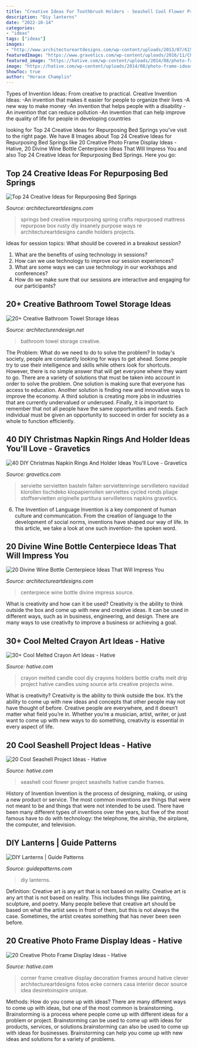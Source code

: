 ```yaml
---
title: "Creative Ideas For Toothbrush Holders - Seashell Cool Flower Project Seashells Hative Candle Frames"
description: "Diy lanterns"
date: "2022-10-14"
categories:
- "ideas"
tags: ["ideas"]
images:
- "http://www.architectureartdesigns.com/wp-content/uploads/2013/07/615-630x840.jpg"
featuredImage: "https://www.gravetics.com/wp-content/uploads/2016/11/Christmas-Napkin-Rings26.jpg"
featured_image: "https://hative.com/wp-content/uploads/2014/08/photo-frame-ideas/5-photo-frame-around-corner.jpg"
image: "https://hative.com/wp-content/uploads/2014/08/photo-frame-ideas/5-photo-frame-around-corner.jpg"
ShowToc: true
author: "Horace Champlin"
---
```



Types of Invention Ideas: From creative to practical.
Creative Invention Ideas: 
-An invention that makes it easier for people to organize their lives 
-A new way to make money 
-An invention that helps people with a disability 
-An invention that can reduce pollution 
-An invention that can help improve the quality of life for people in developing countries

	

		
looking for Top 24 Creative Ideas for Repurposing Bed Springs you've visit to the right page. We have 8 Images about Top 24 Creative Ideas for Repurposing Bed Springs like 20 Creative Photo Frame Display Ideas - Hative, 20 Divine Wine Bottle Centerpiece Ideas That Will Impress You and also Top 24 Creative Ideas for Repurposing Bed Springs. Here you go:
		
    
## Top 24 Creative Ideas For Repurposing Bed Springs

<img loading=lazy src="http://www.architectureartdesigns.com/wp-content/uploads/2013/07/615-630x840.jpg" onerror="this.onerror=null;this.src='https://tse2.mm.bing.net/th?id=OIP.GoLesCJ71TfgJJWVu7dezQHaJ4&amp;pid=15.1';" alt="Top 24 Creative Ideas for Repurposing Bed Springs">

_Source: architectureartdesigns.com_

>springs bed creative repurposing spring crafts repurposed mattress repurpose box rusty diy insanely purpose ways re architectureartdesigns candle holders projects. 

	

Ideas for session topics: What should be covered in a breakout session?
1. What are the benefits of using technology in sessions? 
2. How can we use technology to improve our session experiences? 
3. What are some ways we can use technology in our workshops and conferences? 
4. How do we make sure that our sessions are interactive and engaging for our participants?

    
## 20+ Creative Bathroom Towel Storage Ideas

<img loading=lazy src="http://cdn.architecturendesign.net/wp-content/uploads/2015/09/AD-Creative-Bathroom-Towel-Storage-Ideas-20.jpg" onerror="this.onerror=null;this.src='https://tse4.mm.bing.net/th?id=OIP.PbqwXvIw2Cz1SI3JnwC05AHaKw&amp;pid=15.1';" alt="20+ Creative Bathroom Towel Storage Ideas">

_Source: architecturendesign.net_

>bathroom towel storage creative. 

	

The Problem: What do we need to do to solve the problem?
In today's society, people are constantly looking for ways to get ahead. Some people try to use their intelligence and skills while others look for shortcuts. However, there is no simple answer that will get everyone where they want to go. There are a variety of solutions that must be taken into account in order to solve the problem. One solution is making sure that everyone has access to education. Another solution is finding new and innovative ways to improve the economy. A third solution is creating more jobs in industries that are currently undervalued or underused. Finally, it is important to remember that not all people have the same opportunities and needs. Each individual must be given an opportunity to succeed in order for society as a whole to function efficiently.

    
## 40 DIY Christmas Napkin Rings And Holder Ideas You&#039;ll Love - Gravetics

<img loading=lazy src="https://www.gravetics.com/wp-content/uploads/2016/11/Christmas-Napkin-Rings26.jpg" onerror="this.onerror=null;this.src='https://tse3.mm.bing.net/th?id=OIP.rdR3mDLJcP-WpygSW2KyIgHaLJ&amp;pid=15.1';" alt="40 DIY Christmas Napkin Rings And Holder Ideas You&#039;ll Love - Gravetics">

_Source: gravetics.com_

>serviette servietten basteln falten serviettenringe servilletero navidad klorollen tischdeko klopapierrollen serviettes cycled ronds pliage stoffservietten originelle partitura servilleteros napkins gravetics. 

	

6. The Invention of Language
Invention is a key component of human culture and communication. From the creation of language to the development of social norms, inventions have shaped our way of life. In this article, we take a look at one such invention- the spoken word.

    
## 20 Divine Wine Bottle Centerpiece Ideas That Will Impress You

<img loading=lazy src="https://www.architectureartdesigns.com/wp-content/uploads/2016/10/14-14.jpg" onerror="this.onerror=null;this.src='https://tse1.mm.bing.net/th?id=OIP.VOoPHUiD1je7sv1r33v9sQHaMW&amp;pid=15.1';" alt="20 Divine Wine Bottle Centerpiece Ideas That Will Impress You">

_Source: architectureartdesigns.com_

>centerpiece wine bottle divine impress source. 

	

What is creativity and how can it be used?
Creativity is the ability to think outside the box and come up with new and creative ideas. It can be used in different ways, such as in business, engineering, and design. There are many ways to use creativity to improve a business or achieving a goal.

    
## 30+ Cool Melted Crayon Art Ideas - Hative

<img loading=lazy src="https://hative.com/wp-content/uploads/2014/04/melted-crayon-art/4-diy-candle-holders.jpg" onerror="this.onerror=null;this.src='https://tse2.mm.bing.net/th?id=OIP.XVJtCPRKp7A7oZLGZwa-OQHaHa&amp;pid=15.1';" alt="30+ Cool Melted Crayon Art Ideas - Hative">

_Source: hative.com_

>crayon melted candle cool diy crayons holders bottle crafts melt drip project hative candles using source arts creative projects wine. 

	

What is creativity?
Creativity is the ability to think outside the box. It’s the ability to come up with new ideas and concepts that other people may not have thought of before. Creative people are everywhere, and it doesn’t matter what field you’re in. Whether you’re a musician, artist, writer, or just want to come up with new ways to do something, creativity is essential in every aspect of life.

    
## 20 Cool Seashell Project Ideas - Hative

<img loading=lazy src="https://hative.com/wp-content/uploads/2014/12/seashell-project-ideas/8-seashell-flower.jpg" onerror="this.onerror=null;this.src='https://tse1.mm.bing.net/th?id=OIP.DhHBkS07_Q0sr5Fnyjy0_QHaJ6&amp;pid=15.1';" alt="20 Cool Seashell Project Ideas - Hative">

_Source: hative.com_

>seashell cool flower project seashells hative candle frames. 

	

History of Invention
Invention is the process of designing, making, or using a new product or service. The most common inventions are things that were not meant to be and things that were not intended to be used. There have been many different types of inventions over the years, but five of the most famous have to do with technology: the telephone, the airship, the airplane, the computer, and television.

    
## DIY Lanterns | Guide Patterns

<img loading=lazy src="https://www.guidepatterns.com/wp-content/uploads/2017/12/DIY-Lanterns.jpg" onerror="this.onerror=null;this.src='https://tse3.mm.bing.net/th?id=OIP.92M8Q0-qG1BrswmIAcxKDgHaE7&amp;pid=15.1';" alt="DIY Lanterns | Guide Patterns">

_Source: guidepatterns.com_

>diy lanterns. 

	

Definition: Creative art is any art that is not based on reality.
Creative art is any art that is not based on reality. This includes things like painting, sculpture, and poetry. Many people believe that creative art should be based on what the artist sees in front of them, but this is not always the case. Sometimes, the artist creates something that has never been seen before.

    
## 20 Creative Photo Frame Display Ideas - Hative

<img loading=lazy src="https://hative.com/wp-content/uploads/2014/08/photo-frame-ideas/5-photo-frame-around-corner.jpg" onerror="this.onerror=null;this.src='https://tse2.mm.bing.net/th?id=OIP.r4PggnZlnCafjFdPvt4uuQHaLc&amp;pid=15.1';" alt="20 Creative Photo Frame Display Ideas - Hative">

_Source: hative.com_

>corner frame creative display decoration frames around hative clever architectureartdesigns fotos ecke corners casa interior decor source idea desiretoinspire unique. 

	

Methods: How do you come up with ideas?
There are many different ways to come up with ideas, but one of the most common is brainstorming. Brainstorming is a process where people come up with different ideas for a problem or project. Brainstorming can be used to come up with ideas for products, services, or solutions.brainstorming can also be used to come up with ideas for businesses. Brainstorming can help you come up with new ideas and solutions for a variety of problems.

